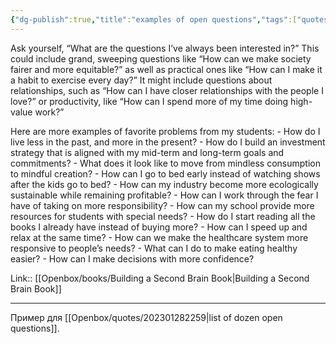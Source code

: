 ```yaml
---
{"dg-publish":true,"title":"examples of open questions","tags":["quotes"],"date":"2023-02-05T14:56:45+04:00","modified_at":"2023-06-09T16:39:08+03:00","alias":"examples of open questions","dg-path":"/quotes/202302051456.md","permalink":"/quotes/202302051456/","dgPassFrontmatter":true}
---
```



Ask yourself, “What are the questions I’ve always been interested in?” This could include grand, sweeping questions like “How can we make society fairer and more equitable?” as well as practical ones like “How can I make it a habit to exercise every day?” It might include questions about relationships, such as “How can I have closer relationships with the people I love?” or productivity, like “How can I spend more of my time doing high-value work?”

Here are more examples of favorite problems from my students:
    - How do I live less in the past, and more in the present?
    - How do I build an investment strategy that is aligned with my mid-term and long-term goals and commitments?
    - What does it look like to move from mindless consumption to mindful creation?
    - How can I go to bed early instead of watching shows after the kids go to bed?
    - How can my industry become more ecologically sustainable while remaining profitable?
    - How can I work through the fear I have of taking on more responsibility?
    - How can my school provide more resources for students with special needs?
    - How do I start reading all the books I already have instead of buying more?
    - How can I speed up and relax at the same time?
    - How can we make the healthcare system more responsive to people’s needs?
    - What can I do to make eating healthy easier?
    - How can I make decisions with more confidence?

Link:: [[Openbox/books/Building a Second Brain Book\|Building a Second Brain Book]]

---

Пример для [[Openbox/quotes/202301282259\|list of dozen open questions]].

